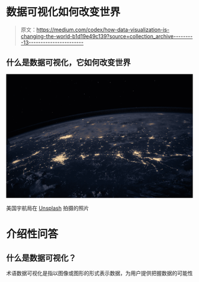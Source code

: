 # 数据可视化如何改变世界

> 原文：<https://medium.com/codex/how-data-visualization-is-changing-the-world-b1d19e49c139?source=collection_archive---------13----------------------->

## 什么是数据可视化，它如何改变世界

![](img/a42fcbbd1704fdc0a7394459e17e1005.png)

美国宇航局在 [Unsplash](https://unsplash.com?utm_source=medium&utm_medium=referral) 拍摄的照片

# 介绍性问答

## 什么是数据可视化？

术语数据可视化是指以图像或图形的形式表示数据，为用户提供把握数据的可能性